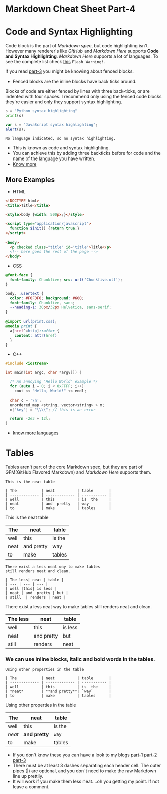 # Markdown Cheat Sheet Part-4

# Code and Syntax Highlighting 
Code block is the part of *Markdown spec*, but code highlighting isn't. However many renderer's like *GitHub* and *Markdown Here* supports __Code and Syntax Highlighting__. *Markdown Here* supports a lot of languages. To see the complete list check [this](https://highlightjs.org/static/demo/) `Flash Warning!`.

If you read [part-3](https://dev.to/garimasharma/how-to-write-markdown-part-3-3m0c) you might be knowing about fenced blocks. 
- Fenced blocks are the inline blocks have back ticks around.

Blocks of code are either fenced by lines with three back-ticks, or are indented with four spaces. I recommend only using the fenced code blocks they're easier and only they support syntax highlighting.
```python
s = "Python syntax highlighting"
print(s)
```
```javascript
var s = "JavaScript syntax highlighting";
alert(s);
```
```
No language indicated, so no syntax highlighting.
```
- This is known as code and syntax highlighting.
- You can achieve this by adding three backticks before for code and the name of the language you have written.
- [Know more](https://github.com/adam-p/markdown-here/wiki/Markdown-Cheatsheet#code-and-syntax-highlighting)

## More Examples
- HTML

```html
<!DOCTYPE html>
<title>Title</title>

<style>body {width: 500px;}</style>

<script type="application/javascript">
  function $init() {return true;}
</script>

<body>
  <p checked class="title" id='title'>Title</p>
  <!-- here goes the rest of the page -->
</body>
```
- CSS

```css
@font-face {
  font-family: Chunkfive; src: url('Chunkfive.otf');
}

body, .usertext {
  color: #F0F0F0; background: #600;
  font-family: Chunkfive, sans;
  --heading-1: 30px/32px Helvetica, sans-serif;
}

@import url(print.css);
@media print {
  a[href^=http]::after {
    content: attr(href)
  }
}
```
- C++

```c++
#include <iostream>

int main(int argc, char *argv[]) {

  /* An annoying "Hello World" example */
  for (auto i = 0; i < 0xFFFF; i++)
    cout << "Hello, World!" << endl;

  char c = '\n';
  unordered_map <string, vector<string> > m;
  m["key"] = "\\\\"; // this is an error

  return -2e3 + 12l;
}
```
- [know more languages](https://highlightjs.org/static/demo/)

# Tables 
Tables aren't part of the core Markdown spec, but they are part of GFM(GitHub Flavored Markdown) and *Markdown Here* supports them. 
```
This is the neat table 

| The           | neat          | table       |
| ------------- | ------------- | ----------- |
| well          | this          | is  the     |
| neat          | and  pretty   | way         |
| to            | make          | tables      |
```

This is the neat table 

| The           | neat          | table       |
| ------------- | ------------- | ----------- |
| well          | this          | is  the     |
| neat          | and  pretty   | way         |
| to            | make          | tables      |

```
There exist a less neat way to make tables
still renders neat and clean.

| The less| neat | table |
| --- | --- | --- |
| well |this| is less |
| neat | and  pretty | but |
| still  | renders | neat |
```
There exist a less neat way to make tables
still renders neat and clean.

| The less| neat | table |
| --- | --- | --- |
| well |this| is less |
| neat | and  pretty | but |
| still  | renders | neat |

### We can use inline blocks, italic and bold words in the tables.
 ```
Using other properties in the table 

| The           | neat          | table       |
| ------------- | ------------- | ----------- |
| well          | this          | is  the     |
| *neat*        | **and pretty**| `way`       |
| to            | make          | tables      |
```
Using other properties in the table

| The           | neat          | table       |
| ------------- | ------------- | ----------- |
| well          | this          | is  the     |
| *neat*        | **and pretty**| `way`       |
| to            | make          | tables      |

- If you don't know these you can have a look to my blogs 
[part-1](https://garimasharma.hashnode.dev/how-to-write-markdown)
[part-2](https://garimasharma.hashnode.dev/how-to-write-markdown-part-2)
[part-3](https://garimasharma.hashnode.dev/how-to-write-markdown-part-3-1)
- There must be at least 3 dashes separating each header cell.
The outer pipes (|) are optional, and you don't need to make the 
raw Markdown line up prettily. 
- It will work if you make them less neat....oh you getting my point. If not leave a comment.